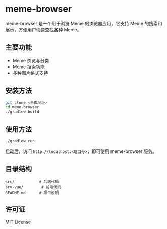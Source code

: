 # meme-browser

meme-browser 是一个用于浏览 Meme 的浏览器应用。它支持 Meme 的搜索和展示，方便用户快速查找各种 Meme。

## 主要功能

- Meme 浏览与分类
- Meme 搜索功能
- 多种图片格式支持

## 安装方法

```bash
git clone <仓库地址>
cd meme-browser
./gradlew build
```

## 使用方法

```bash
./gradlew run
```

启动后，访问 `http://localhost:<端口号>`，即可使用 meme-browser 服务。

## 目录结构

```text
src/           # 后端代码
srv-vue/        # 前端代码
README.md      # 项目说明
```

## 许可证

MIT License
